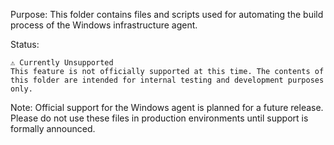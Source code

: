 Purpose:
This folder contains files and scripts used for automating the build process of the Windows infrastructure agent.

Status:

    ⚠️ Currently Unsupported
    This feature is not officially supported at this time. The contents of this folder are intended for internal testing and development purposes only.

Note:
Official support for the Windows agent is planned for a future release. Please do not use these files in production environments until support is formally announced.
